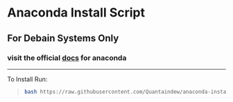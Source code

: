 # Anaconda Install Script

## **For Debain Systems Only**

### visit the official [docs](https://docs.anaconda.com/anaconda/install/linux/) for anaconda  
-----
To Install Run:
> ```bash
> bash https://raw.githubusercontent.com/Quantaindew/anaconda-install/main/script.sh
> ```


